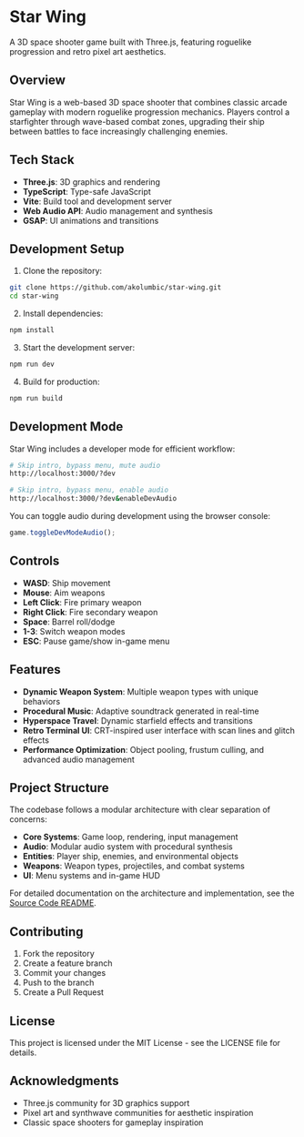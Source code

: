 # Star Wing

A 3D space shooter game built with Three.js, featuring roguelike progression and retro pixel art aesthetics.

## Overview

Star Wing is a web-based 3D space shooter that combines classic arcade gameplay with modern roguelike progression mechanics. Players control a starfighter through wave-based combat zones, upgrading their ship between battles to face increasingly challenging enemies.

## Tech Stack

- **Three.js**: 3D graphics and rendering
- **TypeScript**: Type-safe JavaScript
- **Vite**: Build tool and development server
- **Web Audio API**: Audio management and synthesis
- **GSAP**: UI animations and transitions

## Development Setup

1. Clone the repository:

```bash
git clone https://github.com/akolumbic/star-wing.git
cd star-wing
```

2. Install dependencies:

```bash
npm install
```

3. Start the development server:

```bash
npm run dev
```

4. Build for production:

```bash
npm run build
```

## Development Mode

Star Wing includes a developer mode for efficient workflow:

```bash
# Skip intro, bypass menu, mute audio
http://localhost:3000/?dev

# Skip intro, bypass menu, enable audio
http://localhost:3000/?dev&enableDevAudio
```

You can toggle audio during development using the browser console:

```javascript
game.toggleDevModeAudio();
```

## Controls

- **WASD**: Ship movement
- **Mouse**: Aim weapons
- **Left Click**: Fire primary weapon
- **Right Click**: Fire secondary weapon
- **Space**: Barrel roll/dodge
- **1-3**: Switch weapon modes
- **ESC**: Pause game/show in-game menu

## Features

- **Dynamic Weapon System**: Multiple weapon types with unique behaviors
- **Procedural Music**: Adaptive soundtrack generated in real-time
- **Hyperspace Travel**: Dynamic starfield effects and transitions
- **Retro Terminal UI**: CRT-inspired user interface with scan lines and glitch effects
- **Performance Optimization**: Object pooling, frustum culling, and advanced audio management

## Project Structure

The codebase follows a modular architecture with clear separation of concerns:

- **Core Systems**: Game loop, rendering, input management
- **Audio**: Modular audio system with procedural synthesis
- **Entities**: Player ship, enemies, and environmental objects
- **Weapons**: Weapon types, projectiles, and combat systems
- **UI**: Menu systems and in-game HUD

For detailed documentation on the architecture and implementation, see the [Source Code README](./src/README.md).

## Contributing

1. Fork the repository
2. Create a feature branch
3. Commit your changes
4. Push to the branch
5. Create a Pull Request

## License

This project is licensed under the MIT License - see the LICENSE file for details.

## Acknowledgments

- Three.js community for 3D graphics support
- Pixel art and synthwave communities for aesthetic inspiration
- Classic space shooters for gameplay inspiration
